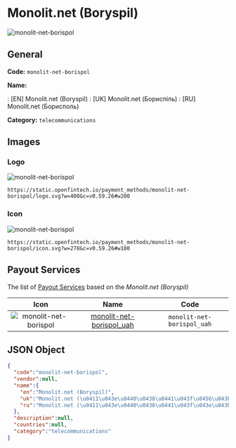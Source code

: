 
# Monolit.net (Boryspil) 
![monolit-net-borispol](https://static.openfintech.io/payment_methods/monolit-net-borispol/logo.svg?w=400&c=v0.59.26#w200)  

## General 
**Code:** `monolit-net-borispol` 
 
**Name:** 
 
:	[EN] Monolit.net (Boryspil) 
:	[UK] Monolit.net (Бориспіль) 
:	[RU] Monolit.net (Борисполь) 
 
**Category:** `telecommunications` 
 

## Images 

### Logo 
![monolit-net-borispol](https://static.openfintech.io/payment_methods/monolit-net-borispol/logo.svg?w=400&c=v0.59.26#w200)  

```
https://static.openfintech.io/payment_methods/monolit-net-borispol/logo.svg?w=400&c=v0.59.26#w200
```  

### Icon 
![monolit-net-borispol](https://static.openfintech.io/payment_methods/monolit-net-borispol/icon.svg?w=278&c=v0.59.26#w100)  

```
https://static.openfintech.io/payment_methods/monolit-net-borispol/icon.svg?w=278&c=v0.59.26#w100
```  

## Payout Services 
 
The list of [Payout Services](/payout-services/) based on the _Monolit.net (Boryspil)_ 

|Icon|Name|Code| 
|:---:|:---:|:---:| 
|![monolit-net-borispol](https://static.openfintech.io/payout_methods/monolit-net-borispol/icon.png?w=278&c=v0.59.26#w40) |[monolit-net-borispol_uah](/payout-services/monolit-net-borispol_uah/)|`monolit-net-borispol_uah`| 
 

## JSON Object 

```json
{
  "code":"monolit-net-borispol",
  "vendor":null,
  "name":{
    "en":"Monolit.net (Boryspil)",
    "uk":"Monolit.net (\u0411\u043e\u0440\u0438\u0441\u043f\u0456\u043b\u044c)",
    "ru":"Monolit.net (\u0411\u043e\u0440\u0438\u0441\u043f\u043e\u043b\u044c)"
  },
  "description":null,
  "countries":null,
  "category":"telecommunications"
}
```  
